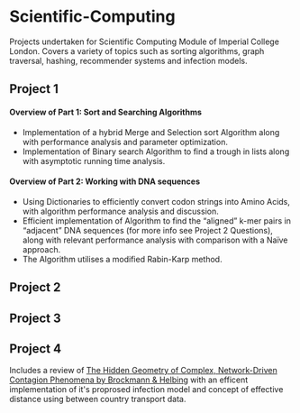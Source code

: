 # Scientific-Computing
Projects undertaken for Scientific Computing Module of Imperial College London. Covers a variety of topics such as sorting algorithms, graph traversal, hashing, recommender systems and infection models.

## Project 1
#### Overview of Part 1: Sort and Searching Algorithms
* Implementation of a hybrid Merge and Selection sort Algorithm along with performance analysis and parameter optimization.
* Implementation of Binary search Algorithm to find a trough in lists along with asymptotic running time analysis. 
#### Overview of Part 2: Working with DNA sequences
* Using Dictionaries to efficiently convert codon strings into Amino Acids, with algorithm performance analysis and discussion.  
* Efficient implementation of Algorithm to find the “aligned” k-mer pairs in “adjacent” DNA sequences (for more info see Project 2 Questions), along with relevant performance analysis with comparison with a Naïve approach. 
* The Algorithm utilises a modified Rabin-Karp method. 

## Project 2

## Project 3 

## Project 4
Includes a review of [The Hidden Geometry of Complex, Network-Driven Contagion Phenomena by Brockmann & Helbing](https://science.sciencemag.org/content/342/6164/1337) with an efficent implementation of it's proprosed infection model and concept of effective distance using between country transport data.
